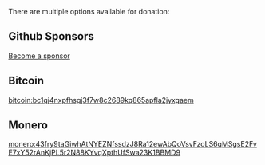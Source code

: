 There are multiple options available for donation:

## Github Sponsors

[Become a sponsor](https://github.com/sponsors/qoijjj)

## Bitcoin

<bitcoin:bc1qj4nxpfhsgj3f7w8c2689kq865apfla2jyxgaem>

## Monero

<monero:43fry9taGiwhAtNYEZNfssdzJ8Ra12ewAbQoVsvFzoLS6qMSgsE2FvE7xY52rAnKjPL5r2N88KYvqXpthUfSwa23K1BBMD9>



